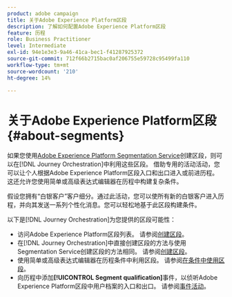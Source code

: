 ```yaml
---
product: adobe campaign
title: 关于Adobe Experience Platform区段
description: 了解如何配置Adobe Experience Platform区段
feature: 历程
role: Business Practitioner
level: Intermediate
exl-id: 94e1e3e3-9a46-41ca-bec1-f41287925372
source-git-commit: 712f66b2715bac0af206755e59728c95499fa110
workflow-type: tm+mt
source-wordcount: '210'
ht-degree: 14%

---
```


# 关于Adobe Experience Platform区段{#about-segments}

如果您使用[Adobe Experience Platform Segmentation Service](https://docs.adobe.com/content/help/en/experience-platform/segmentation/home.html)创建区段，则可以在[!DNL Journey Orchestration]中利用这些区段。 借助专用的活动活动，您可以让个人根据Adobe Experience Platform区段入口和出口进入或前进历程。 这还允许您使用简单或高级表达式编辑器在历程中构建复杂条件。

假设您拥有“白银客户”客户细分。通过此活动，您可以使所有新的白银客户进入历程，并向其发送一系列个性化消息。您可以轻松地基于此区段构建条件。

以下是[!DNL Journey Orchestration]为您提供的区段可能性：

* 访问Adobe Experience Platform区段列表。 请参阅[创建区段](../segment/creating-a-segment.md)。
* 在[!DNL Journey Orchestration]中直接创建区段的方法与使用Segmentation Service创建区段的方法相同。 请参阅[创建区段](../segment/creating-a-segment.md)。
* 使用简单或高级表达式编辑器在历程条件中利用区段。 请参阅[在条件中使用区段](../segment/using-a-segment.md)。
* 向历程中添加&#x200B;**[!UICONTROL Segment qualification]**&#x200B;事件，以侦听Adobe Experience Platform区段中用户档案的入口和出口。 请参阅[事件活动](../building-journeys/segment-qualification-events.md)。
